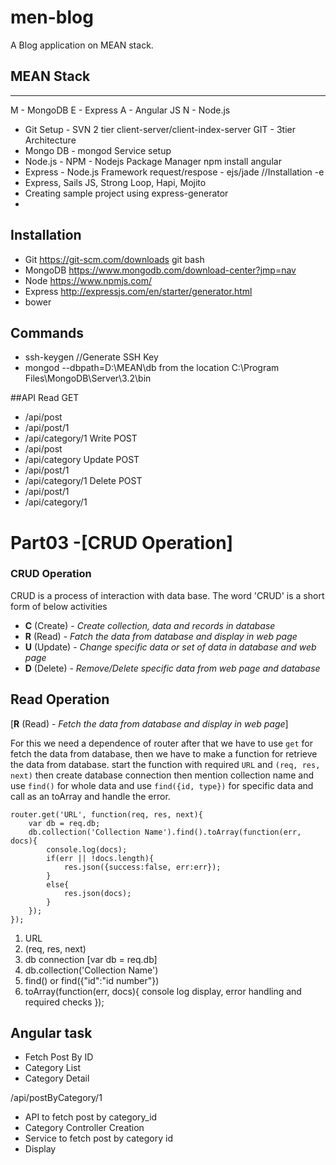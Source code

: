 # men-blog
A Blog application on MEAN stack.

## MEAN Stack
------------------
M - MongoDB
E - Express
A - Angular JS
N - Node.js

- Git Setup - SVN 2 tier client-server/client-index-server GIT - 3tier Architecture
- Mongo DB - mongod Service setup
- Node.js - NPM - Nodejs Package Manager   npm install angular 
- Express - Node.js Framework request/respose - ejs/jade //Installation -e
- Express, Sails JS, Strong Loop, Hapi, Mojito
- Creating sample project using express-generator
- 
## Installation
- Git https://git-scm.com/downloads git bash
- MongoDB https://www.mongodb.com/download-center?jmp=nav
- Node https://www.npmjs.com/
- Express http://expressjs.com/en/starter/generator.html
- bower 

## Commands
- ssh-keygen //Generate SSH Key
- mongod --dbpath=D:\MEAN\db from the location C:\Program Files\MongoDB\Server\3.2\bin

##API
Read GET
- /api/post
- /api/post/1
- /api/category/1
Write POST
- /api/post
- /api/category
Update POST
- /api/post/1
- /api/category/1
Delete POST
- /api/post/1
- /api/category/1



# Part03 -[CRUD Operation]

### CRUD Operation
CRUD is a process of interaction with data base. The word 'CRUD' is a short form of below activities
- **C** (Create) - *Create collection, data and records in database*
- **R** (Read) - *Fatch the data from database and display in web page*
- **U** (Update) - *Change specific data or set of data in database and web page*
- **D** (Delete) - *Remove/Delete specific data from web page and database*

## Read Operation
[**R** (Read) - *Fetch the data from database and display in web page*]

For this we need a dependence of router after that we have to use <code>get</code> for fetch the data from database, then we have to make a function for retrieve the data from database. start the function with required <code>URL</code> and <code>(req, res, next)</code> then create database connection then mention collection name and use <code>find()</code> for whole data and use <code>find({id, type})</code> for specific data and call as an toArray and handle the error.

```
router.get('URL', function(req, res, next){
	var db = req.db;
	db.collection('Collection Name').find().toArray(function(err, docs){
		console.log(docs);
		if(err || !docs.length){
			res.json({success:false, err:err});
		}
		else{
			res.json(docs);
		}
	});
});
```

1) URL
2) (req, res, next)
3) db connection [var db = req.db]
4) db.collection('Collection Name')
5) find() or find({"id":"id number"})
6) toArray(function(err, docs){ console log display, error handling and required checks });



Angular task
----------------------
- Fetch Post By ID
- Category List
- Category Detail

/api/postByCategory/1
- API to fetch post by category_id
- Category Controller Creation
- Service to fetch post by category id
- Display





